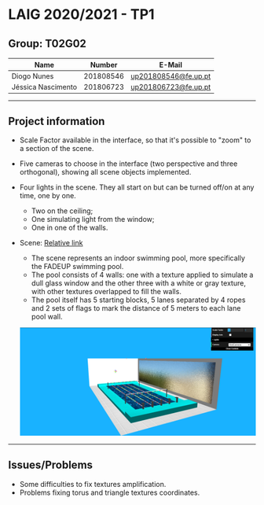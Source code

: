 # LAIG 2020/2021 - TP1

## Group: T02G02

| Name               | Number    | E-Mail               |
| ------------------ | --------- | -------------------- |
| Diogo Nunes        | 201808546 | up201808546@fe.up.pt |
| Jéssica Nascimento | 201806723 | up201806723@fe.up.pt |

----
## Project information

* Scale Factor available in the interface, so that it's possible to "zoom" to a section of the scene.
* Five cameras to choose in the interface (two perspective and three orthogonal), showing all scene objects implemented.
* Four lights in the scene. They all start on but can be turned off/on at any time, one by one.
  - Two on the ceiling; 
  - One simulating light from the window;
  - One in one of the walls.

* Scene: [Relative link](TP1/scenes/demo.xml)
  - The scene represents an indoor swimming pool, more specifically the FADEUP swimming pool. 
  - The pool consists of 4 walls: one with a texture applied to simulate a dull glass window and the other three with a white or gray texture, with other textures overlapped to fill the walls.
  - The pool itself has 5 starting blocks, 5 lanes separated by 4 ropes and 2 sets of flags to mark the distance of 5 meters to each lane pool wall.

  ![FirstCamera](TP1/screenshots/firstCamera.png)

----
## Issues/Problems

* Some difficulties to fix textures amplification.
* Problems fixing torus and triangle textures coordinates.